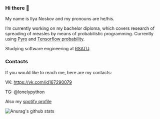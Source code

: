 ### Hi there 👋
My name is Ilya Noskov and my pronouns are he/his.

I’m currently working on my bachelor diploma, which covers research of spreading of measles by means of probabilistic programming. Currently using [Pyro](https://pyro.ai/) and [Tensorflow probability](https://www.tensorflow.org/probability).

Studying software engineering at [RSATU](https://rsatu.ru).

### Contacts

If you would like to reach me, here are my contacts:

VK:
https://vk.com/id167290079

TG:
@lonelypython

Also my [spotify profile](https://open.spotify.com/user/sc5knfpzkdio7s2q9wkon3wq0?si=xpQd8djvSm6KZafmTi39ug)

![Anurag's github stats](https://github-readme-stats.vercel.app/api?username=MainN&show_icons=true&theme=gruvbox)
<!--
**MainN/MainN** is a ✨ _special_ ✨ repository because its `README.md` (this file) appears on your GitHub profile.

Here are some ideas to get you started:

- 🔭 I’m currently working on ...
- 🌱 I’m currently learning ...
- 👯 I’m looking to collaborate on ...
- 🤔 I’m looking for help with ...
- 💬 Ask me about ...
- 📫 How to reach me: ...
- 😄 Pronouns: ...
- ⚡ Fun fact: ...
-->
